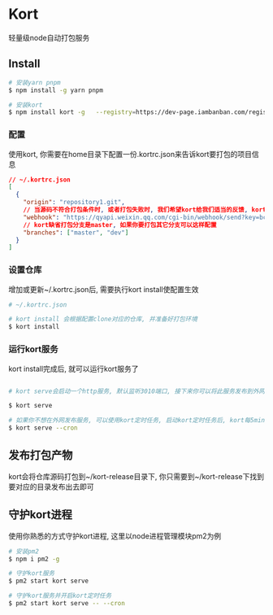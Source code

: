 # Kort

轻量级node自动打包服务

## Install
```bash
# 安装yarn pnpm 
$ npm install -g yarn pnpm

# 安装kort
$ npm install kort -g	--registry=https://dev-page.iambanban.com/registry/
```

### 配置
使用kort, 你需要在home目录下配置一份.kortrc.json来告诉kort要打包的项目信息

```json
// ~/.kortrc.json
[
  {
    "origin": "repository1.git",
    // 当源码不符合打包条件时, 或者打包失败时, 我们希望kort给我们适当的反馈, kort会将打包消息发送给webhook
    "webhook": "https://qyapi.weixin.qq.com/cgi-bin/webhook/send?key=bc7871a1-7459-4c7c-8e1e-35108f7583fc",
    // kort缺省打包分支是master, 如果你要打包其它分支可以这样配置
    "branches": ["master", "dev"]
  }
]

```


### 设置仓库

增加或更新~/.kortrc.json后, 需要执行kort install使配置生效

```bash
# ~/.kortrc.json

# kort install 会根据配置clone对应的仓库, 并准备好打包环境
$ kort install

```


### 运行kort服务

kort install完成后, 就可以运行kort服务了

```bash

# kort serve会启动一个http服务, 默认监听3010端口, 接下来你可以将此服务发布到外网, 并将此服务地址链接配置到远程仓库的webhook钩子中, 就可以由远程仓库触发kort打包

$ kort serve

# 如果你不想在外网发布服务, 可以使用kort定时任务, 启动kort定时任务后, kort每5min会同步一次远程仓库并打包仓库变更
$ kort serve --cron

```

## 发布打包产物
kort会将仓库源码打包到~/kort-release目录下, 你只需要到~/kort-release下找到要对应的目录发布出去即可

## 守护kort进程
使用你熟悉的方式守护kort进程, 这里以node进程管理模块pm2为例

```bash
# 安装pm2
$ npm i pm2 -g

# 守护kort服务
$ pm2 start kort serve

# 守护kort服务并开启kort定时任务
$ pm2 start kort serve -- --cron

```
